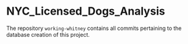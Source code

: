 # NYC_Licensed_Dogs_Analysis

The repository `working-whitney` contains all commits pertaining to the database creation of this project. 
